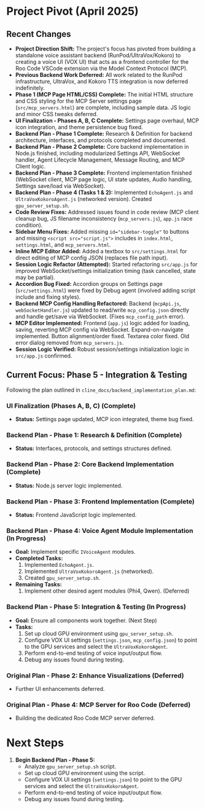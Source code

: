 # Project Pivot (April 2025)

## Recent Changes
- **Project Direction Shift:** The project's focus has pivoted from building a standalone voice assistant backend (RunPod/UltraVox/Kokoro) to creating a voice UI (VOX UI) that acts as a frontend controller for the Roo Code VSCode extension via the Model Context Protocol (MCP).
- **Previous Backend Work Deferred:** All work related to the RunPod infrastructure, UltraVox, and Kokoro TTS integration is now deferred indefinitely.
- **Phase 1 (MCP Page HTML/CSS) Complete:** The initial HTML structure and CSS styling for the MCP Server settings page (`src/mcp_servers.html`) are complete, including sample data. JS logic and minor CSS tweaks deferred.
- **UI Finalization - Phases A, B, C Complete:** Settings page overhaul, MCP icon integration, and theme persistence bug fixed.
- **Backend Plan - Phase 1 Complete:** Research & Definition for backend architecture, interfaces, and protocols completed and documented.
- **Backend Plan - Phase 2 Complete:** Core backend implementation in Node.js finished, including modularized Settings API, WebSocket handler, Agent Lifecycle Management, Message Routing, and MCP Client logic.
- **Backend Plan - Phase 3 Complete:** Frontend implementation finished (WebSocket client, MCP page logic, UI state updates, Audio handling, Settings save/load via WebSocket).
- **Backend Plan - Phase 4 (Tasks 1 & 2):** Implemented `EchoAgent.js` and `UltraVoxKokoroAgent.js` (networked version). Created `gpu_server_setup.sh`.
- **Code Review Fixes:** Addressed issues found in code review (MCP client cleanup bug, JS filename inconsistency (`mcp_servers.js`), `app.js` race condition).
- **Sidebar Menu Fixes:** Added missing `id="sidebar-toggle"` to buttons and missing `<script src="script.js">` includes in `index.html`, `settings.html`, and `mcp_servers.html`.
- **Inline MCP Editor Added:** Added a textbox to `src/settings.html` for direct editing of MCP config JSON (replaces file path input).
- **Session Logic Refactor (Attempted):** Started refactoring `src/app.js` for improved WebSocket/settings initialization timing (task cancelled, state may be partial).
- **Accordion Bug Fixed:** Accordion groups on Settings page (`src/settings.html`) were fixed by Debug agent (involved adding script include and fixing styles).
- **Backend MCP Config Handling Refactored:** Backend (`mcpApi.js`, `webSocketHandler.js`) updated to read/write `mcp_config.json` directly and handle get/save via WebSocket. (Fixes `mcp_config_path` error).
- **MCP Editor Implemented:** Frontend (`app.js`) logic added for loading, saving, reverting MCP config via WebSocket. Expand-on-navigate implemented. Button alignment/order fixed. Textarea color fixed. Old error dialog removed from `mcp_servers.js`.
- **Session Logic Verified:** Robust session/settings initialization logic in `src/app.js` confirmed.

## Current Focus: Phase 5 - Integration & Testing

Following the plan outlined in `cline_docs/backend_implementation_plan.md`:

### UI Finalization (Phases A, B, C) (Complete)
- **Status:** Settings page updated, MCP icon integrated, theme bug fixed.

### Backend Plan - Phase 1: Research & Definition (Complete)
- **Status:** Interfaces, protocols, and settings structures defined.

### Backend Plan - Phase 2: Core Backend Implementation (Complete)
- **Status:** Node.js server logic implemented.

### Backend Plan - Phase 3: Frontend Implementation (Complete)
- **Status:** Frontend JavaScript logic implemented.

### Backend Plan - Phase 4: Voice Agent Module Implementation (In Progress)
- **Goal:** Implement specific `IVoiceAgent` modules.
- **Completed Tasks:**
    1. Implemented `EchoAgent.js`.
    2. Implemented `UltraVoxKokoroAgent.js` (networked).
    3. Created `gpu_server_setup.sh`.
- **Remaining Tasks:**
    1. Implement other desired agent modules (Phi4, Qwen). (Deferred)

### Backend Plan - Phase 5: Integration & Testing (In Progress)
- **Goal:** Ensure all components work together. (Next Step)
- **Tasks:**
    1. Set up cloud GPU environment using `gpu_server_setup.sh`.
    2. Configure VOX UI settings (`settings.json`, `mcp_config.json`) to point to the GPU services and select the `UltraVoxKokoroAgent`.
    3. Perform end-to-end testing of voice input/output flow.
    4. Debug any issues found during testing.

### Original Plan - Phase 2: Enhance Visualizations (Deferred)
- Further UI enhancements deferred.

### Original Plan - Phase 4: MCP Server for Roo Code (Deferred)
- Building the dedicated Roo Code MCP server deferred.


# Next Steps

1.  **Begin Backend Plan - Phase 5:**
    *   Analyze `gpu_server_setup.sh` script.
    *   Set up cloud GPU environment using the script.
    *   Configure VOX UI settings (`settings.json`) to point to the GPU services and select the `UltraVoxKokoroAgent`.
    *   Perform end-to-end testing of voice input/output flow.
    *   Debug any issues found during testing.
